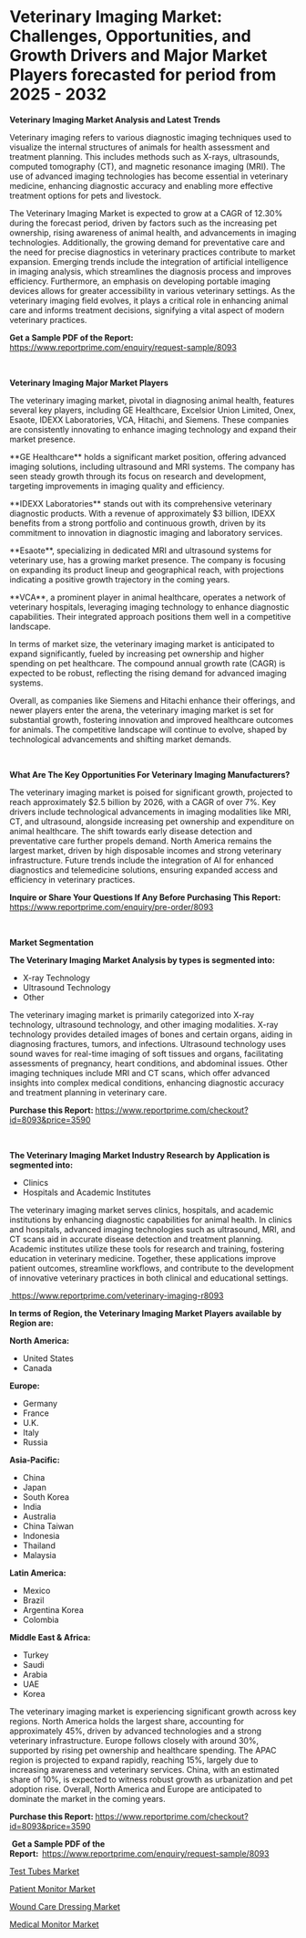 <p><h1>Veterinary Imaging Market: Challenges, Opportunities, and Growth Drivers and Major Market Players forecasted for period from 2025 - 2032</h1></p><p><strong>Veterinary Imaging Market Analysis and Latest Trends</strong></p>
<p><p>Veterinary imaging refers to various diagnostic imaging techniques used to visualize the internal structures of animals for health assessment and treatment planning. This includes methods such as X-rays, ultrasounds, computed tomography (CT), and magnetic resonance imaging (MRI). The use of advanced imaging technologies has become essential in veterinary medicine, enhancing diagnostic accuracy and enabling more effective treatment options for pets and livestock.</p><p>The Veterinary Imaging Market is expected to grow at a CAGR of 12.30% during the forecast period, driven by factors such as the increasing pet ownership, rising awareness of animal health, and advancements in imaging technologies. Additionally, the growing demand for preventative care and the need for precise diagnostics in veterinary practices contribute to market expansion. Emerging trends include the integration of artificial intelligence in imaging analysis, which streamlines the diagnosis process and improves efficiency. Furthermore, an emphasis on developing portable imaging devices allows for greater accessibility in various veterinary settings. As the veterinary imaging field evolves, it plays a critical role in enhancing animal care and informs treatment decisions, signifying a vital aspect of modern veterinary practices.</p></p>
<p><strong>Get a Sample PDF of the Report:&nbsp;</strong> <a href="https://www.reportprime.com/enquiry/request-sample/8093?utm_campaign=1999&utm_medium=2&utm_source=Github&utm_content=ia&utm_term=19032025&utm_id=veterinary-imaging">https://www.reportprime.com/enquiry/request-sample/8093</a></p>
<p>&nbsp;</p>
<p><strong>Veterinary Imaging Major Market Players</strong></p>
<p><p>The veterinary imaging market, pivotal in diagnosing animal health, features several key players, including GE Healthcare, Excelsior Union Limited, Onex, Esaote, IDEXX Laboratories, VCA, Hitachi, and Siemens. These companies are consistently innovating to enhance imaging technology and expand their market presence.</p><p>**GE Healthcare** holds a significant market position, offering advanced imaging solutions, including ultrasound and MRI systems. The company has seen steady growth through its focus on research and development, targeting improvements in imaging quality and efficiency.</p><p>**IDEXX Laboratories** stands out with its comprehensive veterinary diagnostic products. With a revenue of approximately $3 billion, IDEXX benefits from a strong portfolio and continuous growth, driven by its commitment to innovation in diagnostic imaging and laboratory services.</p><p>**Esaote**, specializing in dedicated MRI and ultrasound systems for veterinary use, has a growing market presence. The company is focusing on expanding its product lineup and geographical reach, with projections indicating a positive growth trajectory in the coming years. </p><p>**VCA**, a prominent player in animal healthcare, operates a network of veterinary hospitals, leveraging imaging technology to enhance diagnostic capabilities. Their integrated approach positions them well in a competitive landscape.</p><p>In terms of market size, the veterinary imaging market is anticipated to expand significantly, fueled by increasing pet ownership and higher spending on pet healthcare. The compound annual growth rate (CAGR) is expected to be robust, reflecting the rising demand for advanced imaging systems.</p><p>Overall, as companies like Siemens and Hitachi enhance their offerings, and newer players enter the arena, the veterinary imaging market is set for substantial growth, fostering innovation and improved healthcare outcomes for animals. The competitive landscape will continue to evolve, shaped by technological advancements and shifting market demands.</p></p>
<p>&nbsp;</p>
<p><strong>What Are The Key Opportunities For Veterinary Imaging Manufacturers?</strong></p>
<p><p>The veterinary imaging market is poised for significant growth, projected to reach approximately $2.5 billion by 2026, with a CAGR of over 7%. Key drivers include technological advancements in imaging modalities like MRI, CT, and ultrasound, alongside increasing pet ownership and expenditure on animal healthcare. The shift towards early disease detection and preventative care further propels demand. North America remains the largest market, driven by high disposable incomes and strong veterinary infrastructure. Future trends include the integration of AI for enhanced diagnostics and telemedicine solutions, ensuring expanded access and efficiency in veterinary practices.</p></p>
<p><strong>Inquire or Share Your Questions If Any Before Purchasing This Report:</strong> <a href="https://www.reportprime.com/enquiry/pre-order/8093?utm_campaign=1999&utm_medium=2&utm_source=Github&utm_content=ia&utm_term=19032025&utm_id=veterinary-imaging">https://www.reportprime.com/enquiry/pre-order/8093</a></p>
<p>&nbsp;</p>
<p><strong>Market Segmentation</strong></p>
<p><strong>The Veterinary Imaging Market Analysis by types is segmented into:</strong></p>
<p><ul><li>X-ray Technology</li><li>Ultrasound Technology</li><li>Other</li></ul></p>
<p><p>The veterinary imaging market is primarily categorized into X-ray technology, ultrasound technology, and other imaging modalities. X-ray technology provides detailed images of bones and certain organs, aiding in diagnosing fractures, tumors, and infections. Ultrasound technology uses sound waves for real-time imaging of soft tissues and organs, facilitating assessments of pregnancy, heart conditions, and abdominal issues. Other imaging techniques include MRI and CT scans, which offer advanced insights into complex medical conditions, enhancing diagnostic accuracy and treatment planning in veterinary care.</p></p>
<p><strong>Purchase this Report:&nbsp;</strong><a href="https://www.reportprime.com/checkout?id=8093&price=3590&utm_campaign=1999&utm_medium=2&utm_source=Github&utm_content=ia&utm_term=19032025&utm_id=veterinary-imaging">https://www.reportprime.com/checkout?id=8093&price=3590</a></p>
<p>&nbsp;</p>
<p><strong>The Veterinary Imaging Market Industry Research by Application is segmented into:</strong></p>
<p><ul><li>Clinics</li><li>Hospitals and Academic Institutes</li></ul></p>
<p><p>The veterinary imaging market serves clinics, hospitals, and academic institutions by enhancing diagnostic capabilities for animal health. In clinics and hospitals, advanced imaging technologies such as ultrasound, MRI, and CT scans aid in accurate disease detection and treatment planning. Academic institutes utilize these tools for research and training, fostering education in veterinary medicine. Together, these applications improve patient outcomes, streamline workflows, and contribute to the development of innovative veterinary practices in both clinical and educational settings.</p></p>
<p><a href="https://www.reportprime.com/veterinary-imaging-r8093?utm_campaign=1999&utm_medium=2&utm_source=Github&utm_content=ia&utm_term=19032025&utm_id=veterinary-imaging">&nbsp;https://www.reportprime.com/veterinary-imaging-r8093</a></p>
<p><strong>In terms of Region, the Veterinary Imaging Market Players available by Region are:</strong></p>
<p>
    <p> <strong> North America: </strong>
        <ul>
            <li>United States</li>
            <li>Canada</li>
        </ul>
        </p> 
    <p> <strong> Europe: </strong>
        <ul>
            <li>Germany</li>
            <li>France</li>
            <li>U.K.</li>
            <li>Italy</li>
            <li>Russia</li>
        </ul>
        </p> 
    <p> <strong> Asia-Pacific: </strong>
        <ul>
            <li>China</li>
            <li>Japan</li>
            <li>South Korea</li>
            <li>India</li>
            <li>Australia</li>
            <li>China Taiwan</li>
            <li>Indonesia</li>
            <li>Thailand</li>
            <li>Malaysia</li>
        </ul>
        </p> 
    <p> <strong> Latin America: </strong>
        <ul>
            <li>Mexico</li>
            <li>Brazil</li>
            <li>Argentina Korea</li>
            <li>Colombia</li>
        </ul>
        </p> 
    <p> <strong> Middle East & Africa: </strong>
        <ul>
            <li>Turkey</li>
            <li>Saudi</li>
            <li>Arabia</li>
            <li>UAE</li>
            <li>Korea</li>
        </ul>
    </p>
    </p>
<p><p>The veterinary imaging market is experiencing significant growth across key regions. North America holds the largest share, accounting for approximately 45%, driven by advanced technologies and a strong veterinary infrastructure. Europe follows closely with around 30%, supported by rising pet ownership and healthcare spending. The APAC region is projected to expand rapidly, reaching 15%, largely due to increasing awareness and veterinary services. China, with an estimated share of 10%, is expected to witness robust growth as urbanization and pet adoption rise. Overall, North America and Europe are anticipated to dominate the market in the coming years.</p></p>
<p><strong>Purchase this Report: </strong><a href="https://www.reportprime.com/checkout?id=8093&price=3590&utm_campaign=1999&utm_medium=2&utm_source=Github&utm_content=ia&utm_term=19032025&utm_id=veterinary-imaging">https://www.reportprime.com/checkout?id=8093&price=3590</a></p>
<p>&nbsp;<strong>Get a Sample PDF of the Report:&nbsp;&nbsp;</strong><a href="https://www.reportprime.com/enquiry/request-sample/8093?utm_campaign=1999&utm_medium=2&utm_source=Github&utm_content=ia&utm_term=19032025&utm_id=veterinary-imaging">https://www.reportprime.com/enquiry/request-sample/8093</a></p>
<p><strong></strong></p>
<p><p><a href="https://github.com/krookplier6h/Market-Research-Report-List-1/blob/main/test-tubes-market.md?utm_campaign=1999&utm_medium=2&utm_source=Github&utm_content=ia&utm_term=19032025&utm_id=veterinary-imaging">Test Tubes Market</a></p><p><a href="https://github.com/anejaryaan8m/Market-Research-Report-List-1/blob/main/patient-monitor-market.md?utm_campaign=1999&utm_medium=2&utm_source=Github&utm_content=ia&utm_term=19032025&utm_id=veterinary-imaging">Patient Monitor Market</a></p><p><a href="https://github.com/gackesaizaze/Market-Research-Report-List-1/blob/main/wound-care-dressing-market.md?utm_campaign=1999&utm_medium=2&utm_source=Github&utm_content=ia&utm_term=19032025&utm_id=veterinary-imaging">Wound Care Dressing Market</a></p><p><a href="https://github.com/neilycalanww/Market-Research-Report-List-1/blob/main/medical-monitor-market.md?utm_campaign=1999&utm_medium=2&utm_source=Github&utm_content=ia&utm_term=19032025&utm_id=veterinary-imaging">Medical Monitor Market</a></p></p>